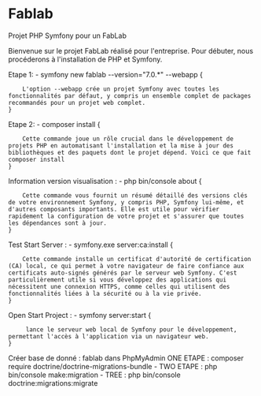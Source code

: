 # Fablab
Projet PHP Symfony pour un FabLab

Bienvenue sur le projet FabLab réalisé pour l'entreprise. Pour débuter, nous procéderons à l'installation de PHP et Symfony.

Etape 1: 
    - symfony new fablab --version="7.0.*" --webapp {

        L'option --webapp crée un projet Symfony avec toutes les fonctionnalités par défaut, y compris un ensemble complet de packages recommandés pour un projet web complet.
    }

Etape 2: 
    - composer install {

        Cette commande joue un rôle crucial dans le développement de projets PHP en automatisant l'installation et la mise à jour des bibliothèques et des paquets dont le projet dépend. Voici ce que fait composer install
    }

Information version visualisation : 
    - php bin/console about {

        Cette commande vous fournit un résumé détaillé des versions clés de votre environnement Symfony, y compris PHP, Symfony lui-même, et d'autres composants importants. Elle est utile pour vérifier rapidement la configuration de votre projet et s'assurer que toutes les dépendances sont à jour.
    }

Test Start Server :
    - symfony.exe server:ca:install {

        Cette commande installe un certificat d'autorité de certification (CA) local, ce qui permet à votre navigateur de faire confiance aux certificats auto-signés générés par le serveur web Symfony. C'est particulièrement utile si vous développez des applications qui nécessitent une connexion HTTPS, comme celles qui utilisent des fonctionnalités liées à la sécurité ou à la vie privée.
    }

Open Start Project : 
    - symfony server:start {

         lance le serveur web local de Symfony pour le développement, permettant l'accès à l'application via un navigateur web.
    }

Créer base de donné : fablab dans PhpMyAdmin
ONE ETAPE : composer require doctrine/doctrine-migrations-bundle
    - TWO ETAPE : php bin/console make:migration
    - TREE : php bin/console doctrine:migrations:migrate

